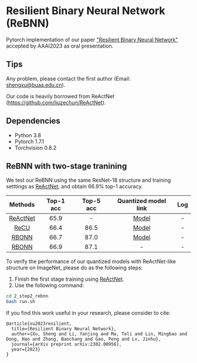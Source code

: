 # Resilient Binary Neural Network (ReBNN)
Pytorch implementation of our paper ["Resilient Binary Neural Network"](https://arxiv.org/abs/2302.00956) accepted by AAAI2023 as oral presentation.
## Tips

Any problem, please contact the first author (Email: shengxu@buaa.edu.cn). 

Our code is heavily borrowed from ReActNet (https://github.com/liuzechun/ReActNet).
## Dependencies
* Python 3.8
* Pytorch 1.7.1
* Torchvision 0.8.2

## ReBNN with two-stage tranining

We test our ReBNN using the same ResNet-18 structure and training setttings as [ReActNet](https://github.com/liuzechun/ReActNet), and obtain 66.9% top-1 accuracy.

| Methods | Top-1 acc | Top-5 acc | Quantized model link |Log|
|:-------:|:---------:|:---------:|:--------------------:|:---:|
|[ReActNet](https://arxiv.org/abs/2003.03488) |  65.9     |  -     | [Model](https://github.com/liuzechun/ReActNet#models) |-|
| [ReCU](https://arxiv.org/abs/2103.12369)    |  66.4     |  86.5     | [Model](https://github.com/z-hXu/ReCU)        |-|
| [RBONN](https://arxiv.org/abs/2209.01542)    |  66.7     |  87.0     | [Model](https://github.com/SteveTsui/RBONN)        |-|
| [RBONN](https://arxiv.org/abs/2302.00956)    |  66.9     |  87.1     | -       |-|


To verify the performance of our quantized models with ReActNet-like structure on ImageNet, please do as the following steps:
1. Finish the first stage training using [ReActNet](https://github.com/liuzechun/ReActNet).
2. Use the following command:
```bash 
cd 2_step2_rebnn 
bash run.sh
```

If you find this work useful in your research, please consider to cite:

```
@article{xu2023resilient,
  title={Resilient Binary Neural Network},
  author={Xu, Sheng and Li, Yanjing and Ma, Teli and Lin, Mingbao and Dong, Hao and Zhang, Baochang and Gao, Peng and Lv, Jinhu},
  journal={arXiv preprint arXiv:2302.00956},
  year={2023}
}
```

